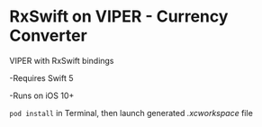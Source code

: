 # RxSwift on VIPER - Currency Converter
VIPER with RxSwift bindings

-Requires Swift 5

-Runs on iOS 10+

`pod install` in Terminal, then launch generated *.xcworkspace* file
